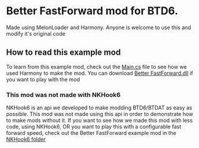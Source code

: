 # Better FastForward mod for BTD6. 
Made using MelonLoader and Harmony. Anyone is welcome to use this and modify it's original code

## How to read this example mod
To learn from this example mod, check out the [Main.cs](https://github.com/TDToolbox/BTD-Docs/blob/master/NK-Unity%20Engine/Btd6/NKHook6/Example%20Mods/Better%20FastForward/Main.cs) file to see how we used Harmony to make the mod. You can download [Better FastForward.dll](https://github.com/TDToolbox/BTD-Docs/blob/master/NK-Unity%20Engine/Btd6/NKHook6/Example%20Mods/Better%20FastForward/Better%20FastForward.dll) if you want to play with the mod

### This mod was not made with NKHook6
NKHook6 is an api we developed to make modding BTD6/BTDAT as easy as possible. This mod was not made using this api in order to demonstrate how to make mods without it. If you want to see how we made this mod with less code, using NKHook6, OR you want to play this with a configurable fast forward speed, check out the Better FastForward example mod in the [NKHook6 folder](https://github.com/TDToolbox/BTD-Docs/blob/master/NK-Unity%20Engine/Btd6/NKHook6/Example%20Mods/Better%20FastForward/README.md)
